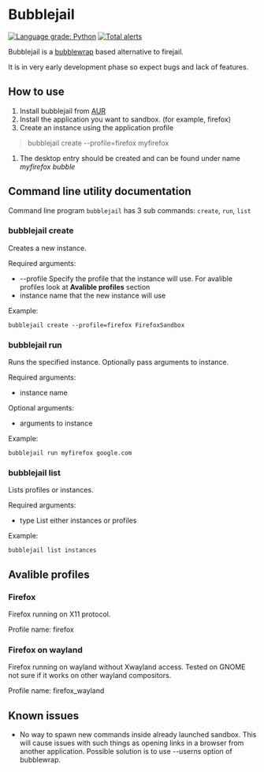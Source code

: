 # Bubblejail

[![Language grade: Python](https://img.shields.io/lgtm/grade/python/g/igo95862/bubblejail.svg?logo=lgtm&logoWidth=18)](https://lgtm.com/projects/g/igo95862/bubblejail/context:python)
[![Total alerts](https://img.shields.io/lgtm/alerts/g/igo95862/bubblejail.svg?logo=lgtm&logoWidth=18)](https://lgtm.com/projects/g/igo95862/bubblejail/alerts/)

Bubblejail is a [bubblewrap](https://github.com/containers/bubblewrap) based alternative to firejail.


It is in very early development phase so expect bugs and lack of features.


## How to use

1. Install bubblejail from [AUR](https://aur.archlinux.org/packages/bubblejail-git/)
1. Install the application you want to sandbox. (for example, firefox)
1. Create an instance using the application profile

> bubblejail create --profile=firefox myfirefox

1. The desktop entry should be created and can be found under name _myfirefox bubble_

## Command line utility documentation

Command line program `bubblejail` has 3 sub commands: `create`, `run`, `list`

### bubblejail create

Creates a new instance.

Required arguments: 

* --profile Specify the profile that the instance will use. For avalible profiles look at **Avalible profiles** section
* instance name that the new instance will use 

Example:

```
bubblejail create --profile=firefox FirefoxSandbox
```

### bubblejail run

Runs the specified instance. Optionally pass arguments to instance.

Required arguments: 

* instance name

Optional arguments: 

* arguments to instance

Example:

```
bubblejail run myfirefox google.com
```

### bubblejail list

Lists profiles or instances.

Required arguments:

* type List either instances or profiles

Example:
```
bubblejail list instances
```


## Avalible profiles

### Firefox

Firefox running on X11 protocol.

Profile name: firefox

### Firefox on wayland

Firefox running on wayland without Xwayland access. Tested on GNOME not sure if it works on other wayland compositors.

Profile name: firefox_wayland

## Known issues

* No way to spawn new commands inside already launched sandbox. This will cause issues with such things as opening links in a browser from another application. Possible solution is to use --userns option of bubblewrap.
